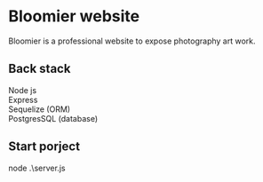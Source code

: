 # Bloomier website

Bloomier is a professional website to expose photography art work.

## Back stack
Node js\
Express\
Sequelize (ORM)\
PostgresSQL (database)

## Start porject
node .\server.js
